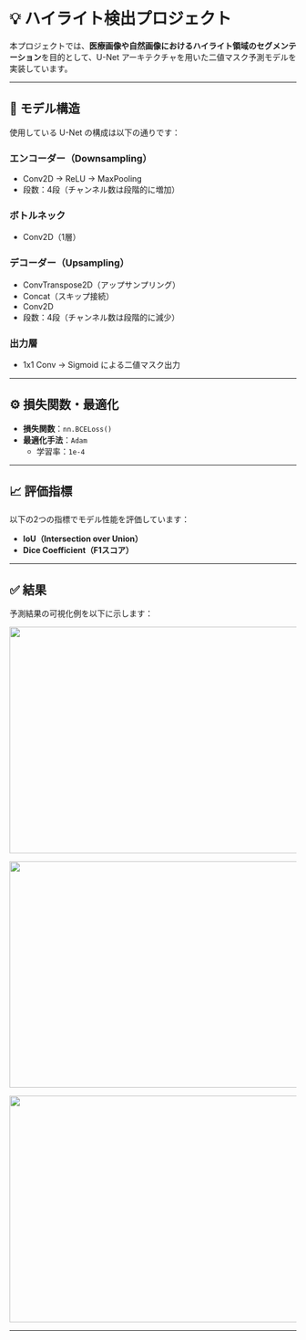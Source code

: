 # 💡 ハイライト検出プロジェクト

本プロジェクトでは、**医療画像や自然画像におけるハイライト領域のセグメンテーション**を目的として、U-Net アーキテクチャを用いた二値マスク予測モデルを実装しています。

---

## 🔧 モデル構造

使用している U-Net の構成は以下の通りです：

### エンコーダー（Downsampling）
- Conv2D → ReLU → MaxPooling
- 段数：4段（チャンネル数は段階的に増加）

### ボトルネック
- Conv2D（1層）

### デコーダー（Upsampling）
- ConvTranspose2D（アップサンプリング）
- Concat（スキップ接続）
- Conv2D
- 段数：4段（チャンネル数は段階的に減少）

### 出力層
- 1x1 Conv → Sigmoid による二値マスク出力

---

## ⚙️ 損失関数・最適化

- **損失関数**：`nn.BCELoss()`  
- **最適化手法**：`Adam`  
  - 学習率：`1e-4`

---

## 📈 評価指標

以下の2つの指標でモデル性能を評価しています：

- **IoU（Intersection over Union）**  
- **Dice Coefficient（F1スコア）**

---

## ✅ 結果

予測結果の可視化例を以下に示します：

<p align="center">
  <img width="1142" height="397" alt="Prediction 1" src="https://github.com/user-attachments/assets/243d2c21-83e9-44e8-8e9e-3eb373474182" />
</p>

<p align="center">
  <img width="1142" height="397" alt="download" src="https://github.com/user-attachments/assets/e4fe1a29-65ce-45b3-b9ec-af3865b174b7" />
</p>

<p align="center">
  <img width="1142" height="397" alt="download" src="https://github.com/user-attachments/assets/206c88d8-b474-4bc2-8487-90449e6bf6b5" />
</p>

---
